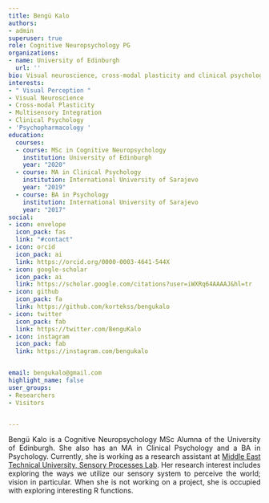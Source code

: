 ```yaml
---
title: Bengü Kalo
authors:
- admin
superuser: true
role: Cognitive Neuropsychology PG
organizations:
- name: University of Edinburgh
  url: ''
bio: Visual neuroscience, cross-modal plasticity and clinical psychology enthusiast.
interests:
- " Visual Perception "
- Visual Neuroscience
- Cross-modal Plasticity
- Multisensory Integration
- Clinical Psychology
- 'Psychopharmacology '
education:
  courses:
  - course: MSc in Cognitive Neuropsychology
    institution: University of Edinburgh
    year: "2020"
  - course: MA in Clinical Psychology
    institution: International University of Sarajevo
    year: "2019"
  - course: BA in Psychology
    institution: International University of Sarajevo
    year: "2017"
social:
- icon: envelope
  icon_pack: fas
  link: "#contact"
- icon: orcid
  icon_pack: ai
  link: https://orcid.org/0000-0003-4641-544X
- icon: google-scholar
  icon_pack: ai
  link: https://scholar.google.com/citations?user=iWXRq64AAAAJ&hl=tr
- icon: github
  icon_pack: fa
  link: https://github.com/kortekss/bengukalo
- icon: twitter
  icon_pack: fab
  link: https://twitter.com/BenguKalo
- icon: instagram
  icon_pack: fab
  link: https://instagram.com/bengukalo


email: bengukalo@gmail.com
highlight_name: false
user_groups:
- Researchers
- Visitors


---
```

   <p style="text-align: justify;"> Bengü Kalo is a Cognitive Neuropsychology MSc Alumna of the University of Edinburgh. She also has an MA in Clinical Psychology and a BA in Psychology. Currently, she is working as a research assistant at <a href="https://twitter.com/metusense" target="_blank">Middle East Technical University, Sensory Processes Lab</a>. Her research interest includes exploring the ways we utilize our sensory system to perceive the world; vision in particular.
   When she is not working on a project, she is occupied with exploring interesting R functions. </p>
